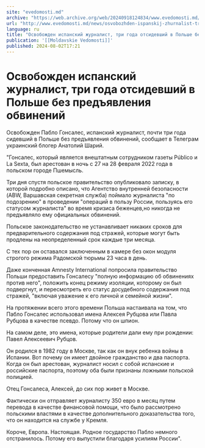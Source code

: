```yaml
---
site: "evedomosti.md"
archive: "https://web.archive.org/web/20240918124834/www.evedomosti.md/news/osvobozhden-ispanskij-zhurnalist-tri-goda-otsidevshij-v-pols"
url: "http://www.evedomosti.md/news/osvobozhden-ispanskij-zhurnalist-tri-goda-otsidevshij-v-pols"
language: ru
title: "Освобожден испанский журналист, три года отсидевший в Польше без предъявления обвинений"
publication: '[[Moldavskie Vedomosti]]'
published: 2024-08-02T17:21
---
```


# Освобожден испанский журналист, три года отсидевший в Польше без предъявления обвинений

Освобожден Пабло Гонсалес, испанский журналист, почти три года сидевший в Польше без предъявления обвинений, сообщает в Телеграм украинский блогер Анатолий Шарий.

"Гонсалес, который является внештатным сотрудником газеты Público и La Sexta, был арестован в ночь с 27 на 28 февраля 2022 года в польском городе Пшемысль.

Три дня спустя польское правительство опубликовало записку, в которой подробно описано, что Агентство внутренней безопасности (ABW, Варшавская секретная служба) поймало журналиста "по подозрению" в проведении "операций в пользу России, пользуясь его статусом журналиста" во время кризиса беженцев,но никогда не предъявляло ему официальных обвинений.

Польское законодательство не устанавливает никаких сроков для предварительного содержания под стражей, которые могут быть продлены на неопределенный срок каждые три месяца.

С тех пор он оставался заключенным в камере без окон модуля строгого режима Радомской тюрьмы 23 часа в день.

Даже конченная Amnesty International попросила правительство Польши предоставить Гонсалесу "полную информацию об обвинениях против него", положить конец режиму изоляции, которому он был подвергнут, и пересмотреть его статус досудебного содержания под стражей, "включая уважение к его личной и семейной жизни".

На протяжении всего этого времени Польша настаивала на том, что Пабло Гонсалес использовал имена Алексея Рубцова или Павла Рубцова в качестве псевдо. Потому что он шпион.

На самом деле, это имена, которые родители дали ему при рождении: Павел Алексеевич Рубцов.

Он родился в 1982 году в Москве, так как он внук ребенка войны в Испании. Вот почему он имеет двойное гражданство и два паспорта. Когда он был арестован, журналист носил с собой испанские и российские паспорта, поэтому оба были признаны ложными польской полицией.

Отец Гонсалеса, Алексей, до сих пор живет в Москве.

Фактически он отправляет журналисту 350 евро в месяц путем перевода в качестве финансовой помощи, что было рассмотрено польскими властями в качестве дополнительного доказательства того, что он находится на службе у Кремля.

Короче, Европа. Настоящая. Родное государство Пабло немного отстранилось. Потому его выпустили благодаря усилиям России".